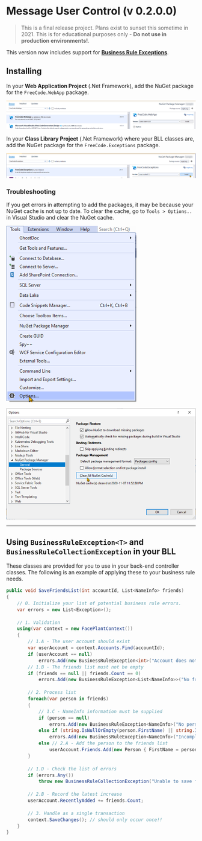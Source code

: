 # Message User Control (v 0.2.0.0)

> This is a final release project. Plans exist to sunset this sometime in 2021. This is for educational purposes only - **Do not use in production environments!**.

This version now includes support for [**Business Rule Exceptions**](https://github.com/dgilleland/BusinessRuleException).

## Installing

In your **Web Application Project** (.Net Framework), add the NuGet package for the `FreeCode.WebApp` package.

![Web App](docs/add-to-webapp.png)

In your **Class Library Project** (.Net Framework) where your BLL classes are, add the NuGet package for the `FreeCode.Exceptions` package.

![BLL](docs/add-to-backend.png)

### Troubleshooting

If you get errors in attempting to add the packages, it may be because your NuGet cache is not up to date. To clear the cache, go to `Tools > Options..` in Visual Studio and clear the NuGet cache.

![Tools Options](docs/tools-options.png)

![Clear Cache](docs/clear-nuget-cache.png)

----

## Using `BusinessRuleException<T>` and `BusinessRuleCollectionException` in your BLL

These classes are provided for you to use in your back-end controller classes. The following is an example of applying these to your business rule needs.

```csharp
public void SaveFriendsList(int accountId, List<NameInfo> friends)
{
    // 0. Initialize your list of potential business rule errors.
    var errors = new List<Exception>();

    // 1. Validation
    using(var context = new FacePlantContext())
    {
        // 1.A - The user account should exist
        var userAccount = context.Accounts.Find(accountId);
        if (userAccount == null)
            errors.Add(new BusinessRuleException<int>("Account does not exist.", nameof(accountId), accountId));
        // 1.B - The friends list must not be empty
        if (friends == null || friends.Count == 0)
            errors.Add(new BusinessRuleException<List<NameInfo>>("No friends were in the list you supplied.", nameof(friends), friends));

        // 2. Process list
        foreach(var person in friends)
        {
            // 1.C - NameInfo information must be supplied
            if (person == null)
                errors.Add(new BusinessRuleException<NameInfo>("No person details provided.", nameof(person), person));
            else if (string.IsNullOrEmpty(person.FirstName) || string.IsNullOrEmpty(person.LastName))
                errors.Add(new BusinessRuleException<NameInfo>("Incomplete person details.", nameof(person), person));
            else // 2.A - Add the person to the friends list
                userAccount.Friends.Add(new Person { FirstName = person.FirstName, LastName = person.LastName });
        }

        // 1.D - Check the list of errors
        if (errors.Any())
            throw new BusinessRuleCollectionException("Unable to save friends list.", errors);

        // 2.B - Record the latest increase
        userAccount.RecentlyAdded += friends.Count;

        // 3. Handle as a single transaction
        context.SaveChanges(); // should only occur once!!
    }
}
```
